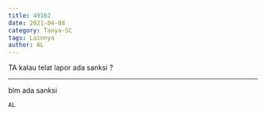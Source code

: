 ```yaml
---
title: 49162
date: 2021-04-08
category: Tanya-SC
tags: Lainnya
author: AL
---
```


TA kalau telat lapor ada sanksi ?

---

blm ada sanksi

`AL`
